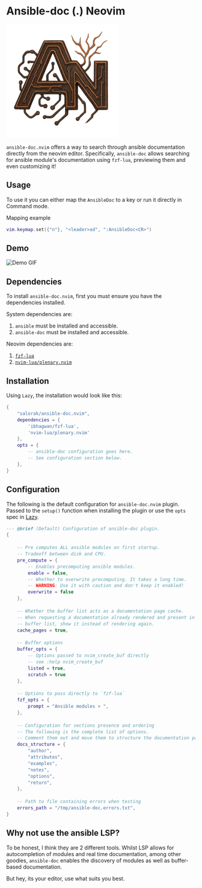 # Ansible-doc (.) Neovim

![Logo](./assets/logo_300x300.png)

`ansible-doc.nvim` offers a way to search through ansible documentation directly from the neovim editor.
Specifically, `ansible-doc` allows searching for ansible module's documentation using `fzf-lua`, previewing them and even customizing it!

## Usage

To use it you can either map the `AnsibleDoc` to a key or run it directly in Command mode.

Mapping example
```lua
vim.keymap.set({"n"}, "<leader>ad", ":AnsibleDoc<CR>")
```

## Demo

![Demo GIF](./assets/demo.gif)

## Dependencies

To install `ansible-doc.nvim`, first you must ensure you have the dependencies installed.

System dependencies are:
1. `ansible` must be installed and accessible.
2. `ansible-doc` must be installed and accessible.

Neovim dependencies are:
1. [`fzf-lua`](https://github.com/ibhagwan/fzf-lua)
2. [`nvim-lua/plenary.nvim`](https://github.com/nvim-lua/plenary.nvim)


## Installation

Using `Lazy`, the installation would look like this:

```lua
{
    "salorak/ansible-doc.nvim",
    dependencies = {
        'ibhagwan/fzf-lua',
        'nvim-lua/plenary.nvim'
    },
    opts = {
        -- ansible-doc configuration goes here. 
        -- See configuration section below.
    },
}
```

## Configuration

The following is the default configuration for `ansible-doc.nvim` plugin.
Passed to the `setup()` function when installing the plugin or use the `opts` spec in [Lazy](https://lazy.folke.io/spec#spec-setup).

```lua
--- @brief (Default) Configuration of ansible-doc plugin.
{

    -- Pre computes ALL ansible modules on first startup.
    -- Tradeoff between disk and CPU.
    pre_compute = {
        -- Enables precomputing ansible modules.
        enable = false,
        -- Whether to overwrite precomputing. It takes a long time.
        -- WARNING: Use it with caution and don't keep it enabled!
        overwrite = false
    },

    -- Whether the buffer list acts as a documentation page cache.
    -- When requesting a documentation already rendered and present in the
    -- buffer list, show it instead of rendering again.
    cache_pages = true,

    -- Buffer options 
    buffer_opts = {
        -- Options passed to nvim_create_buf directly
        -- see :help nvim_create_buf
        listed = true,
        scratch = true
    },

    -- Options to pass directly to `fzf-lua`
    fzf_opts = {
        prompt = "Ansible modules > ",
    },

    -- Configuration for sections presence and ordering
    -- The following is the complete list of options.
    -- Comment them out and move them to structure the documentation page as you please.
    docs_structure = {
        "author",
        "attributes",
        "examples",
        "notes",
        "options",
        "return",
    },

    -- Path to file containing errors when testing
    errors_path = "/tmp/ansible-doc.errors.txt",
}

```

## Why not use the ansible LSP? 

To be honest, I think they are 2 different tools. Whilst LSP allows for autocompletion of modules and real time documentation, among other goodies, `ansible-doc` enables the discovery of modules as well as buffer-based documentation.

But hey, its your editor, use what suits you best.

